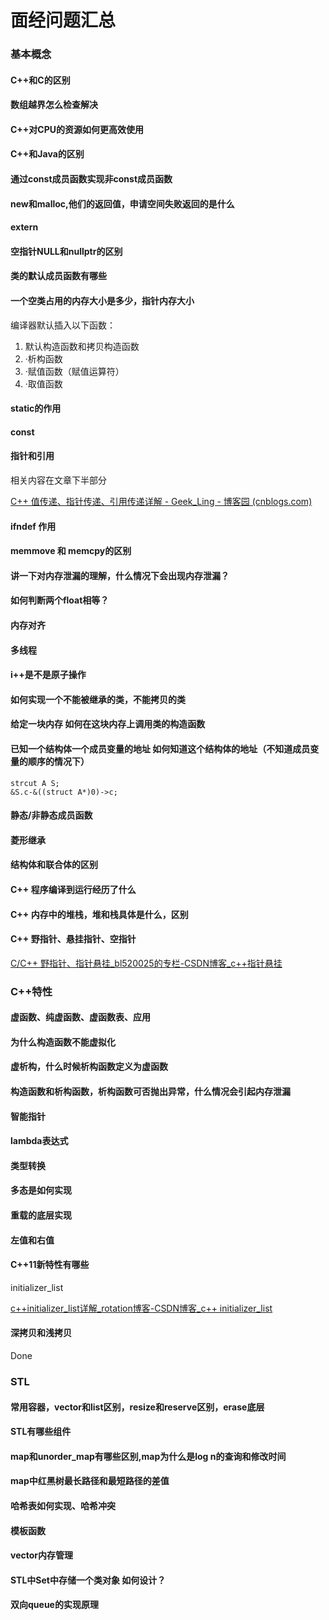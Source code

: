 # 面经问题汇总

### 基本概念

#### C++和C的区别



#### 数组越界怎么检查解决



#### C++对CPU的资源如何更高效使用



#### C++和Java的区别



#### 通过const成员函数实现非const成员函数



#### new和malloc,他们的返回值，申请空间失败返回的是什么



#### extern



#### 空指针NULL和nullptr的区别



#### 类的默认成员函数有哪些



#### 一个空类占用的内存大小是多少，指针内存大小

编译器默认插入以下函数：

1. 默认构造函数和拷贝构造函数
2. ·析构函数
3. ·赋值函数（赋值运算符）
4. ·取值函数

#### static的作用



#### const



#### 指针和引用

相关内容在文章下半部分

[C++ 值传递、指针传递、引用传递详解 - Geek_Ling - 博客园 (cnblogs.com)](https://www.cnblogs.com/yanlingyin/archive/2011/12/07/2278961.html)



#### ifndef 作用



#### memmove 和 memcpy的区别



#### 讲一下对内存泄漏的理解，什么情况下会出现内存泄漏？



#### 如何判断两个float相等？



#### 内存对齐



#### 多线程



#### i++是不是原子操作



#### 如何实现一个不能被继承的类，不能拷贝的类

#### 给定一块内存 如何在这块内存上调用类的构造函数

#### 已知一个结构体一个成员变量的地址 如何知道这个结构体的地址（不知道成员变量的顺序的情况下） 

```
strcut A S;
&S.c-&((struct A*)0)->c;
```



#### 静态/非静态成员函数



#### 菱形继承



#### 结构体和联合体的区别



#### C++ 程序编译到运行经历了什么

#### C++ 内存中的堆栈，堆和栈具体是什么，区别



#### C++ 野指针、悬挂指针、空指针

[C/C++ 野指针、指针悬挂_bl520025的专栏-CSDN博客_c++指针悬挂](https://blog.csdn.net/bl520025/article/details/8967648)



### C++特性

#### 虚函数、纯虚函数、虚函数表、应用



#### 为什么构造函数不能虚拟化



#### 虚析构，什么时候析构函数定义为虚函数

#### 构造函数和析构函数，析构函数可否抛出异常，什么情况会引起内存泄漏

#### 智能指针



#### lambda表达式



#### 类型转换



#### 多态是如何实现



#### 重载的底层实现



#### 左值和右值





#### C++11新特性有哪些

initializer_list

[c++initializer_list详解_rotation博客-CSDN博客_c++ initializer_list](https://blog.csdn.net/fengxinlinux/article/details/72614874)

#### 深拷贝和浅拷贝

Done

### STL

#### 常用容器，vector和list区别，resize和reserve区别，erase底层



#### STL有哪些组件

#### map和unorder_map有哪些区别,map为什么是log n的查询和修改时间

#### map中红黑树最长路径和最短路径的差值



#### 哈希表如何实现、哈希冲突



#### 模板函数



#### vector内存管理



#### STL中Set中存储一个类对象 如何设计？



#### 双向queue的实现原理

